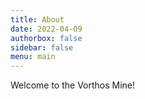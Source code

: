 ```yaml
---
title: About
date: 2022-04-09
authorbox: false
sidebar: false
menu: main
---
```


Welcome to the Vorthos Mine!
